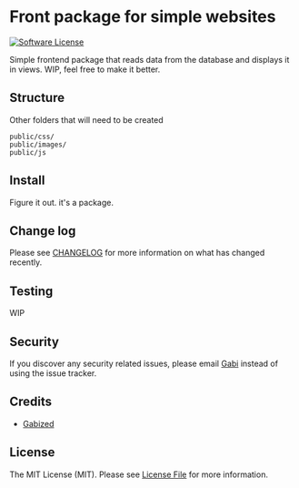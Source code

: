 # Front package for simple websites

[![Software License][ico-license]](LICENSE.md)

Simple frontend package that reads data from the database and displays it in views. WIP, feel free to make it better.

## Structure

Other folders that will need to be created

```
public/css/        
public/images/
public/js
```

## Install

Figure it out. it's a package.

## Change log

Please see [CHANGELOG](CHANGELOG.md) for more information on what has changed recently.

## Testing

WIP

## Security

If you discover any security related issues, please email [Gabi](gabibwm@gmail.com) instead of using the issue tracker.

## Credits

- [Gabized](https://gabized.com)

## License

The MIT License (MIT). Please see [License File](LICENSE.md) for more information.

[ico-license]: https://img.shields.io/badge/license-MIT-brightgreen.svg?style=flat-square
